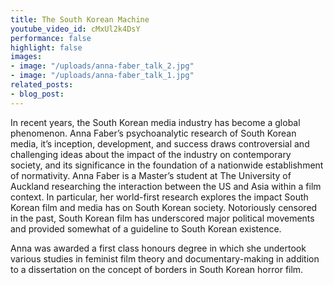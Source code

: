 ```yaml
---
title: The South Korean Machine
youtube_video_id: cMxUl2k4DsY
performance: false
highlight: false
images:
- image: "/uploads/anna-faber_talk_2.jpg"
- image: "/uploads/anna-faber_talk_1.jpg"
related_posts:
- blog_post: 
---
```


In recent years, the South Korean media industry has become a global phenomenon. Anna Faber’s psychoanalytic research of South Korean media, it’s inception, development, and success draws controversial and challenging ideas about the impact of the industry on contemporary society, and its significance in the foundation of a nationwide establishment of normativity. Anna Faber is a Master’s student at The University of Auckland researching the interaction between the US and Asia within a film context. In particular, her world-first research explores the impact South Korean film and media has on South Korean society. Notoriously censored in the past, South Korean film has underscored major political movements and provided somewhat of a guideline to South Korean existence.

Anna was awarded a first class honours degree in which she undertook various studies in feminist film theory and documentary-making in addition to a dissertation on the concept of borders in South Korean horror film.
